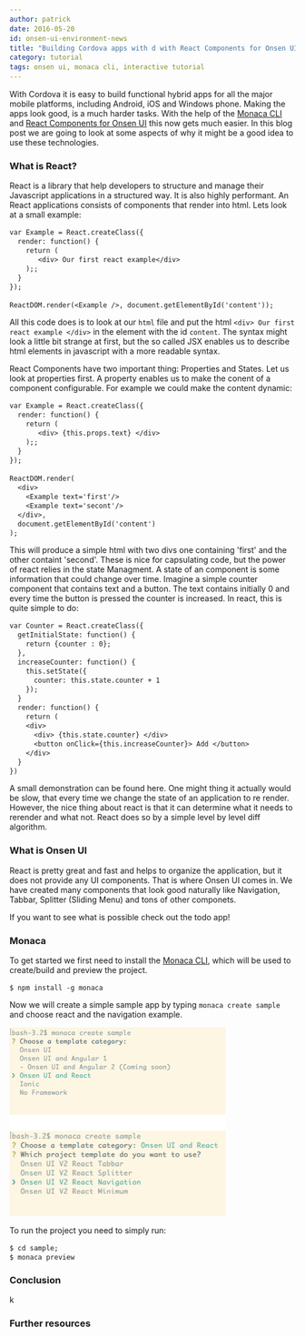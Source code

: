 ```yaml
---
author: patrick
date: 2016-05-20
id: onsen-ui-environment-news
title: "Building Cordova apps with d with React Components for Onsen UI"
category: tutorial
tags: onsen ui, monaca cli, interactive tutorial
---
```


<!-- ![onsen_env](/blog/content/images/2016/May/onsenui_env.PNG) " -->

<!--
 -  INTRO: Add a basic description of Onsen UI and Monaca (for people who are visiting the site for the 1st time and don't know anything about it)
   - If you use TODO app > simplify it or describe some sections in detail, displaying the simplicity of development

TARGET AUDIENCE:
- Cordova users who are not familiar with React
- New coders looking for simple tools

Add screenshots (explanatory images)

Take care of keywords (SEO), but I can help you with edits at the end
-->

With Cordova it is easy to build functional hybrid apps for all the major mobile platforms, including Android, iOS and Windows phone. Making the apps look good, is a much harder tasks. With the help of the  [Monaca CLI](https://monaca.io/debugger.html) and [React Components for Onsen UI](https://onsen.io/v2/react.html) this now gets much easier. In this blog post we are going to look at some aspects of why it might be a good idea to use these technologies.

<!-- more -->


### What is React?

React is a library that help developers to structure and manage their Javascript applications in a structured way. It is also highly performant. An React applications consists of components that render into html. Lets look at a small example:

```
var Example = React.createClass({
  render: function() {
    return (
       <div> Our first react example</div>
    );;
  }
});

ReactDOM.render(<Example />, document.getElementById('content'));

```

All this code does is to look at our `html` file and put the html `<div> Our first react example </div>` in the element with the id `content`.  The syntax might look a little bit strange at first, but the so called JSX enables us to describe html elements in javascript with a more readable syntax.

React Components have two important thing: Properties and States. Let us look at properties first. A property enables us to make the conent of a component configurable. For example we could make the content dynamic:


```
var Example = React.createClass({
  render: function() {
    return (
       <div> {this.props.text} </div>
    );;
  }
});

ReactDOM.render(
  <div>
    <Example text='first'/>
    <Example text='secont'/>
  </div>,
  document.getElementById('content')
);

```
This will produce a simple html with two divs one containing 'first' and the other containt 'second'. These is nice for capsulating code, but the power of react relies in the state Managment. A state of an component is some information that could change over time. Imagine a simple counter component that contains text and a button. The text contains initially 0 and every time the button is pressed the counter is increased. In react, this is quite simple to do:

```
var Counter = React.createClass({
  getInitialState: function() {
    return {counter : 0};
  },
  increaseCounter: function() {
    this.setState({
      counter: this.state.counter + 1
    });
  }
  render: function() {
    return (
    <div>
      <div> {this.state.counter} </div>
      <button onClick={this.increaseCounter}> Add </button>
    </div>
  }
})
```

A small demonstration can be found here. One might thing it actually would be slow, that every time we change the state of an application to re render. However, the nice thing about react is that it can determine what it needs to rerender and what not. React does so by a simple level by level diff algorithm.

### What is Onsen UI
React is pretty great and fast and helps to organize the application, but it does not provide any UI components. That is where Onsen UI comes in. We have created many components that look good naturally like Navigation, Tabbar, Splitter (Sliding Menu) and tons of other componets.

If you want to see what is possible check out the todo app!

### Monaca

To get started we first need to install the [Monaca CLI](https://monaca.io/debugger.html), which will be used to create/build and preview the project.

```
$ npm install -g monaca
```

Now we will  create a simple sample app by typing `monaca create sample` and choose react and the navigation example.

![cli steps](/blog/content/images/2016/May/cli_create.png)

To run the project you need to simply run:

```
$ cd sample;
$ monaca preview
```


### Conclusion
k

### Further resources
